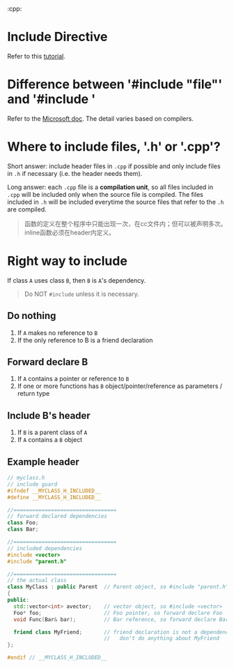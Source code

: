 :cpp:

# Include Directive

Refer to this [tutorial](http://www.cplusplus.com/forum/articles/10627/).


# Difference between '#include "file"' and '#include <file>'

Refer to the [Microsoft doc](https://msdn.microsoft.com/en-us/library/36k2cdd4.aspx). The detail varies based on compilers.


# Where to include files, '.h' or '.cpp'?

Short answer: include header files in `.cpp` if possible and only include files in `.h` if necessary (i.e. the header needs them).

Long answer: each `.cpp` file is a **compilation unit**, so all files included in `.cpp` will be included only when the source file is compiled. The files included in `.h` will be included everytime the source files that refer to the `.h` are compiled.

> 函数的定义在整个程序中只能出现一次，在cc文件内；但可以被声明多次。
> inline函数必须在header内定义。



# Right way to include

If class `A` uses class `B`, then `B` is `A`'s dependency.

> Do NOT `#include` unless it is necessary.

## Do nothing

1. If `A` makes no reference to `B`
2. If the only reference to B is a friend declaration


## Forward declare B

1. If `A` contains a pointer or reference to `B`
2. If one or more functions has `B` object/pointer/reference as parameters / return type


## Include B's header

1. If `B` is a parent class of `A`
2. If `A` contains a `B` object


## Example header

```cpp
// myclass.h
// include guard
#ifndef __MYCLASS_H_INCLUDED__
#define __MYCLASS_H_INCLUDED__

//=================================
// forward declared dependencies
class Foo;
class Bar;

//=================================
// included dependencies
#include <vector>
#include "parent.h"

//=================================
// the actual class
class MyClass : public Parent  // Parent object, so #include "parent.h"
{
public:
  std::vector<int> avector;    // vector object, so #include <vector>
  Foo* foo;                    // Foo pointer, so forward declare Foo
  void Func(Bar& bar);         // Bar reference, so forward declare Bar

  friend class MyFriend;       // friend declaration is not a dependency
                               //   don't do anything about MyFriend
};

#endif // __MYCLASS_H_INCLUDED__ 

```
